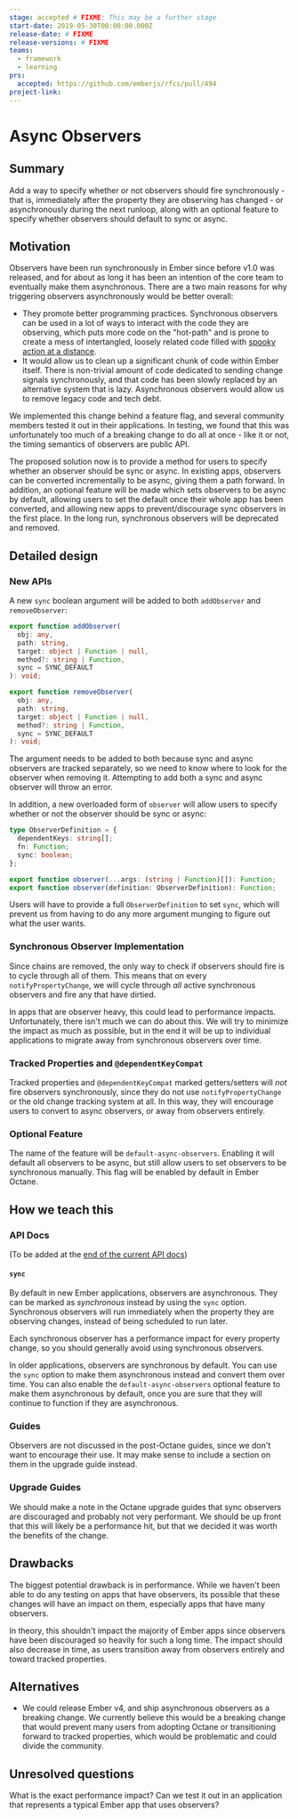 ```yaml
---
stage: accepted # FIXME: This may be a further stage
start-date: 2019-05-30T00:00:00.000Z
release-date: # FIXME
release-versions: # FIXME
teams:
  - framework
  - learning
prs:
  accepted: https://github.com/emberjs/rfcs/pull/494
project-link:
---
```


# Async Observers

## Summary

Add a way to specify whether or not observers should fire synchronously -
that is, immediately after the property they are observing has changed - or
asynchronously during the next runloop, along with an optional feature to
specify whether observers should default to sync or async.

## Motivation

Observers have been run synchronously in Ember since before v1.0 was released,
and for about as long it has been an intention of the core team to eventually
make them asynchronous. There are a two main reasons for why triggering
observers asynchronously would be better overall:

- They promote better programming practices. Synchronous observers can be used
  in a lot of ways to interact with the code they are observing, which puts more
  code on the "hot-path" and is prone to create a mess of intertangled, loosely
  related code filled with [spooky action at a distance](<https://en.wikipedia.org/wiki/Action_at_a_distance_(computer_programming)>).
- It would allow us to clean up a significant chunk of code within Ember
  itself. There is non-trivial amount of code dedicated to sending change
  signals synchronously, and that code has been slowly replaced by an
  alternative system that is lazy. Asynchronous observers would allow us to
  remove legacy code and tech debt.

We implemented this change behind a feature flag, and several community members
tested it out in their applications. In testing, we found that this was
unfortunately too much of a breaking change to do all at once - like it or not,
the timing semantics of observers are public API.

The proposed solution now is to provide a method for users to specify whether an
observer should be sync or async. In existing apps, observers can be converted
incrementally to be async, giving them a path forward. In addition, an optional
feature will be made which sets observers to be async by default, allowing users
to set the default once their whole app has been converted, and allowing new
apps to prevent/discourage sync observers in the first place. In the long run,
synchronous observers will be deprecated and removed.

## Detailed design

### New APIs

A new `sync` boolean argument will be added to both `addObserver` and
`removeObserver`:

```ts
export function addObserver(
  obj: any,
  path: string,
  target: object | Function | null,
  method?: string | Function,
  sync = SYNC_DEFAULT
): void;

export function removeObserver(
  obj: any,
  path: string,
  target: object | Function | null,
  method?: string | Function,
  sync = SYNC_DEFAULT
): void;
```

The argument needs to be added to both because sync and async observers are
tracked separately, so we need to know where to look for the observer when
removing it. Attempting to add both a sync and async observer will throw an
error.

In addition, a new overloaded form of `observer` will allow users to specify
whether or not the observer should be sync or async:

```ts
type ObserverDefinition = {
  dependentKeys: string[];
  fn: Function;
  sync: boolean;
};

export function observer(...args: (string | Function)[]): Function;
export function observer(definition: ObserverDefinition): Function;
```

Users will have to provide a full `ObserverDefinition` to set `sync`, which will
prevent us from having to do any more argument munging to figure out what the
user wants.

### Synchronous Observer Implementation

Since chains are removed, the only way to check if observers should fire is to
cycle through all of them. This means that on every `notifyPropertyChange`, we
will cycle through _all_ active synchronous observers and fire any that have
dirtied.

In apps that are observer heavy, this could lead to performance impacts.
Unfortunately, there isn't much we can do about this. We will try to minimize
the impact as much as possible, but in the end it will be up to individual
applications to migrate away from synchronous observers over time.

### Tracked Properties and `@dependentKeyCompat`

Tracked properties and `@dependentKeyCompat` marked getters/setters will _not_
fire observers synchronously, since they do not use `notifyPropertyChange` or
the old change tracking system at all. In this way, they will encourage users to
convert to async observers, or away from observers entirely.

### Optional Feature

The name of the feature will be `default-async-observers`. Enabling it will
default all observers to be async, but still allow users to set observers to be
synchronous manually. This flag will be enabled by default in Ember Octane.

## How we teach this

### API Docs

(To be added at the [end of the current API docs](https://github.com/emberjs/ember.js/blob/4a98e1610b795edb544513f10a8870af1375141d/packages/%40ember/-internals/runtime/lib/mixins/observable.js#L359))

#### `sync`

By default in new Ember applications, observers are asynchronous. They can be
marked as _synchronous_ instead by using the `sync` option. Synchronous
observers will run immediately when the property they are observing changes,
instead of being scheduled to run later.

Each synchronous observer has a performance impact for every property change, so
you should generally avoid using synchronous observers.

In older applications, observers are synchronous by default. You can use the
`sync` option to make them asynchronous instead and convert them over time. You
can also enable the `default-async-observers` optional feature to make them
asynchronous by default, once you are sure that they will continue to function
if they are asynchronous.

### Guides

Observers are not discussed in the post-Octane guides, since we don't want to
encourage their use. It may make sense to include a section on them in the
upgrade guide instead.

### Upgrade Guides

We should make a note in the Octane upgrade guides that sync observers are
discouraged and probably not very performant. We should be up front that this
will likely be a performance hit, but that we decided it was worth the benefits
of the change.

## Drawbacks

The biggest potential drawback is in performance. While we haven't been able to
do any testing on apps that have observers, its possible that these changes will
have an impact on them, especially apps that have many observers.

In theory, this shouldn't impact the majority of Ember apps since observers have
been discouraged so heavily for such a long time. The impact should also
decrease in time, as users transition away from observers entirely and toward
tracked properties.

## Alternatives

- We could release Ember v4, and ship asynchronous observers as a breaking
  change. We currently believe this would be a breaking change that would
  prevent many users from adopting Octane or transitioning forward to tracked
  properties, which would be problematic and could divide the community.

## Unresolved questions

What is the exact performance impact? Can we test it out in an application that
represents a typical Ember app that uses observers?

